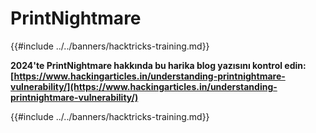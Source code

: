 # PrintNightmare

{{#include ../../banners/hacktricks-training.md}}

**2024'te PrintNightmare hakkında bu harika blog yazısını kontrol edin: [https://www.hackingarticles.in/understanding-printnightmare-vulnerability/](https://www.hackingarticles.in/understanding-printnightmare-vulnerability/)**

{{#include ../../banners/hacktricks-training.md}}
